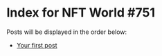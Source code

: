 # Index for NFT World #751
Posts will be displayed in the order below:

- [Your first post](./001-first.md)

